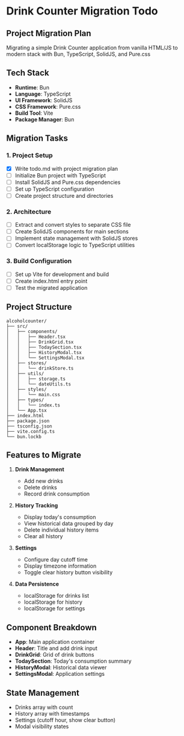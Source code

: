 # Drink Counter Migration Todo

## Project Migration Plan
Migrating a simple Drink Counter application from vanilla HTML/JS to modern stack with Bun, TypeScript, SolidJS, and Pure.css

## Tech Stack
- **Runtime**: Bun
- **Language**: TypeScript
- **UI Framework**: SolidJS
- **CSS Framework**: Pure.css
- **Build Tool**: Vite
- **Package Manager**: Bun

## Migration Tasks

### 1. Project Setup
- [x] Write todo.md with project migration plan
- [ ] Initialize Bun project with TypeScript
- [ ] Install SolidJS and Pure.css dependencies
- [ ] Set up TypeScript configuration
- [ ] Create project structure and directories

### 2. Architecture
- [ ] Extract and convert styles to separate CSS file
- [ ] Create SolidJS components for main sections
- [ ] Implement state management with SolidJS stores
- [ ] Convert localStorage logic to TypeScript utilities

### 3. Build Configuration
- [ ] Set up Vite for development and build
- [ ] Create index.html entry point
- [ ] Test the migrated application

## Project Structure
```
alcoholcounter/
├── src/
│   ├── components/
│   │   ├── Header.tsx
│   │   ├── DrinkGrid.tsx
│   │   ├── TodaySection.tsx
│   │   ├── HistoryModal.tsx
│   │   └── SettingsModal.tsx
│   ├── stores/
│   │   └── drinkStore.ts
│   ├── utils/
│   │   ├── storage.ts
│   │   └── dateUtils.ts
│   ├── styles/
│   │   └── main.css
│   ├── types/
│   │   └── index.ts
│   └── App.tsx
├── index.html
├── package.json
├── tsconfig.json
├── vite.config.ts
└── bun.lockb
```

## Features to Migrate
1. **Drink Management**
   - Add new drinks
   - Delete drinks
   - Record drink consumption

2. **History Tracking**
   - Display today's consumption
   - View historical data grouped by day
   - Delete individual history items
   - Clear all history

3. **Settings**
   - Configure day cutoff time
   - Display timezone information
   - Toggle clear history button visibility

4. **Data Persistence**
   - localStorage for drinks list
   - localStorage for history
   - localStorage for settings

## Component Breakdown
- **App**: Main application container
- **Header**: Title and add drink input
- **DrinkGrid**: Grid of drink buttons
- **TodaySection**: Today's consumption summary
- **HistoryModal**: Historical data viewer
- **SettingsModal**: Application settings

## State Management
- Drinks array with count
- History array with timestamps
- Settings (cutoff hour, show clear button)
- Modal visibility states